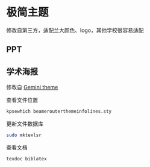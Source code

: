 # 极简主题

修改自第三方，适配兰大颜色、logo，其他学校很容易适配

## PPT


## 学术海报

修改自 [Gemini theme](https://github.com/anishathalye/gemini)


查看文件位置

```bash
kpsewhich beamerouterthemeinfolines.sty
```

更新文件数据库

```bash
sudo mktexlsr
```

查看文档

```bash
texdoc biblatex
```